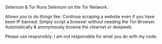 Selenium & Tor
Runs Selenium on the Tor Network.

Allows you to do things like: 
Continue scraping a website even if you have been IP banned.
Simply script a browser without needing the Tor-Browser.
Automatically & anonymously browse the clearnet or deepweb.

Please use responsibly. I am not responsible for what you do with my code.
